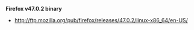**Firefox v47.0.2 binary**
- http://ftp.mozilla.org/pub/firefox/releases/47.0.2/linux-x86_64/en-US/
